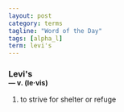 ```yaml
---
layout: post
category: terms
tagline: "Word of the Day"
tags: [alpha_l]
term: levi's
---
```


<h3>Levi's<br/> <small>&mdash; v. (le<span>&middot;</span>vis)</small></h3>
<p><ol><li>to strive for shelter or refuge</li>
</ol></p>
